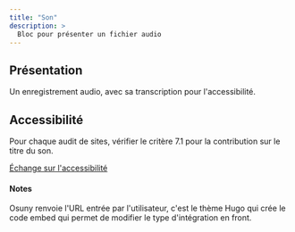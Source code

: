 ```yaml
---
title: "Son"
description: >
  Bloc pour présenter un fichier audio
---
```


## Présentation

Un enregistrement audio, avec sa transcription pour l'accessibilité.

## Accessibilité

Pour chaque audit de sites, vérifier le critère 7.1 pour la contribution sur le titre du son.

[Échange sur l'accessibilité](https://github.com/osunyorg/theme/issues/759)

#### Notes

Osuny renvoie l'URL entrée par l'utilisateur, c'est le thème Hugo qui crée le code embed qui permet de modifier le type d'intégration en front.
